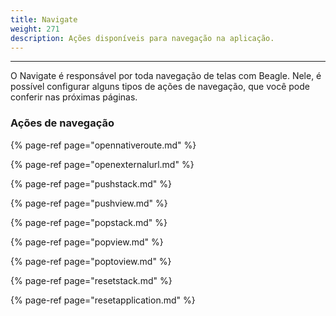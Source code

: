 ```yaml
---
title: Navigate
weight: 271
description: Ações disponíveis para navegação na aplicação.
---
```


---

O Navigate é  responsável por toda navegação de telas com Beagle. Nele, é possível configurar alguns tipos de ações de navegação, que você pode conferir nas próximas páginas. 

### Ações de navegação

{% page-ref page="opennativeroute.md" %}

{% page-ref page="openexternalurl.md" %}

{% page-ref page="pushstack.md" %}

{% page-ref page="pushview.md" %}

{% page-ref page="popstack.md" %}

{% page-ref page="popview.md" %}

{% page-ref page="poptoview.md" %}

{% page-ref page="resetstack.md" %}

{% page-ref page="resetapplication.md" %}
